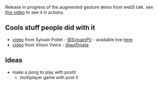 Release in progress of the augmented gesture demo from web5 talk.
see [this video](http://www.youtube.com/watch?v=hUYM93xaIgg) to see it in actions.

## Cools stuff people did with it
* [video](http://vimeo.com/48415798) from Sylvain Pollet - [@SylvainPV](https://twitter.com/SylvainPV) - available live [here](http://syllab.fr/projets/experiments/LaserSaber/)
* [video](http://vimeo.com/48415798) from Vilson Vieira - [@aut0mata](http://vimeo.com/48415798)

## Ideas
* make a pong to play with postit
  * multiplayer game with post it

